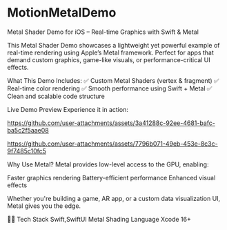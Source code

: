 # MotionMetalDemo
Metal Shader Demo for iOS – Real-time Graphics with Swift & Metal

This Metal Shader Demo showcases a lightweight yet powerful example of real-time rendering using Apple’s Metal framework. Perfect for apps that demand custom graphics, game-like visuals, or performance-critical UI effects.


What This Demo Includes:
✅ Custom Metal Shaders (vertex & fragment)
✅ Real-time color rendering
✅ Smooth performance using Swift + Metal
✅ Clean and scalable code structure


Live Demo Preview
Experience it in action:

https://github.com/user-attachments/assets/3a41288c-92ee-4681-bafc-ba5c2f5aae08

https://github.com/user-attachments/assets/7796b071-49eb-453e-8c3c-9f7485c10fc5


Why Use Metal?
Metal provides low-level access to the GPU, enabling:

Faster graphics rendering
Battery-efficient performance
Enhanced visual effects


Whether you're building a game, AR app, or a custom data visualization UI, Metal gives you the edge.

👨‍💻 Tech Stack
Swift,SwiftUI
Metal Shading Language
Xcode 16+




